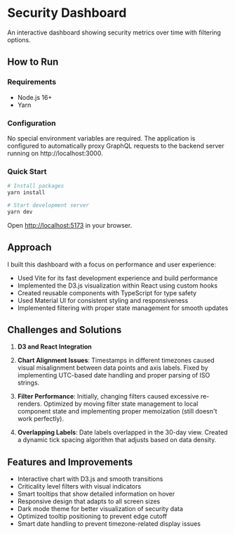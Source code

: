 # Security Dashboard

An interactive dashboard showing security metrics over time with filtering options.

## How to Run

### Requirements

- Node.js 16+
- Yarn

### Configuration

No special environment variables are required. The application is configured to automatically proxy GraphQL requests to the backend server running on http://localhost:3000.

### Quick Start

```bash
# Install packages
yarn install

# Start development server
yarn dev
```

Open [http://localhost:5173](http://localhost:5173) in your browser.

## Approach

I built this dashboard with a focus on performance and user experience:

- Used Vite for its fast development experience and build performance
- Implemented the D3.js visualization within React using custom hooks
- Created reusable components with TypeScript for type safety
- Used Material UI for consistent styling and responsiveness
- Implemented filtering with proper state management for smooth updates

## Challenges and Solutions

1. **D3 and React Integration**
2. **Chart Alignment Issues**: Timestamps in different timezones caused visual misalignment between data points and axis labels. Fixed by implementing UTC-based date handling and proper parsing of ISO strings.

3. **Filter Performance**: Initially, changing filters caused excessive re-renders. Optimized by moving filter state management to local component state and implementing proper memoization (still doesn't work perfectly).

4. **Overlapping Labels**: Date labels overlapped in the 30-day view. Created a dynamic tick spacing algorithm that adjusts based on data density.

## Features and Improvements

- Interactive chart with D3.js and smooth transitions
- Criticality level filters with visual indicators
- Smart tooltips that show detailed information on hover
- Responsive design that adapts to all screen sizes
- Dark mode theme for better visualization of security data
- Optimized tooltip positioning to prevent edge cutoff
- Smart date handling to prevent timezone-related display issues
